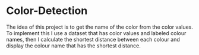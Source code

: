 # Color-Detection

The idea of this project is to get the name of the color from the color values. To implement this I use a dataset that has color values and labeled colour names, then I calculate the shortest distance between each colour and display the colour name that has the shortest distance.
